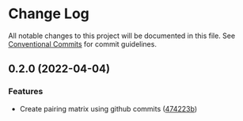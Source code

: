 # Change Log

All notable changes to this project will be documented in this file.
See [Conventional Commits](https://conventionalcommits.org) for commit guidelines.

## 0.2.0 (2022-04-04)


### Features

* Create pairing matrix using github commits ([474223b](https://github.com/sumanmaity112/pairing-matrix/commit/474223b993b1aef498277137ef9e633af5372d4a))
